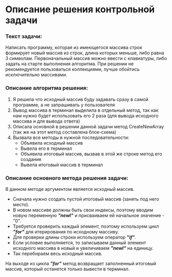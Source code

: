 # Описание решения контрольной задачи

### Текст задачи: 

Написать программу, которая из имеющегося массива строк формирует новый массив из строк, длина которых меньше, либо равна 3 символам. Первоначальный массив можно ввести с клавиатуры, либо задать на старте выполнения алгоритма. При решении не рекомендуется пользоваться коллекциями, лучше обойтись исключительно массивами.

### Описание алгоритма решения:

1. Я решила что исходный массив буду задавать сразу в самой программе, а не запрашивать у пользователя
2. Вывод массива в терминал выделила в отдельный метод, так как нам нужно будет использовать его 2 раза (для вывода исходного массива и для вывода ответа)
3. Описала основной в решении данной задачи метод CreateNewArray (так же на этот метод составлена блок-схема)
4. Вызвала все методы в нужной последовательности:
    - Объявила исходный массив
    - Вывела его в терминал
    - Объявила итоговый массив, вызвав в этой же строке метод его создания
    - Вывела итоговый массив в терминал

### Описание основного метода решения задачи:

В данном методе аргументом является исходный массив.
- Сначала нужно создать пустой итоговый массив (занять под него место).
- В новом массиве должны быть свои индексы, поэтому вводим новую переменную ***"newI"*** и присваиваем ей начальное значение - "0". 
- Требуется проверить каждый элемент, поэтому используем цикл ***"for"*** для итерирования по исходному массиву.
- Для проверки длины строки используем оператор ***"if"***.
- Если условие выполняется, то записываем данный элемент исходного массива в новый и увеличиваем ***"newI"*** на единицу.
- Так перебираем весь исходный массив.

На выходе из цикла ***"for"*** метод возвращает заполненный итоговый массив, который останется только вывести в терминал.